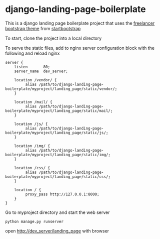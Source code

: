 # django-landing-page-boilerplate

This is a django landing page boilerplate project that uses the [freelancer bootstrap theme](https://startbootstrap.com/template-overviews/freelancer/) from [startbootstrap](https://startbootstrap.com)

To start, clone the project into a local directory

To serve the static files, add to nginx server configuration block with the following and reload nginx
```
server {
    listen       80;
    server_name  dev_server;

    location /vendor/ {
		 alias /path/to/django-landing-page-boilerplate/myproject/landing_page/static/vendor/;
	}

	location /mail/ {
	     alias /path/to/django-landing-page-boilerplate/myproject/landing_page/static/mail/;
	}

	location /js/ {
	     alias /path/to/django-landing-page-boilerplate/myproject/landing_page/static/js/;
	}

	location /img/ {
		 alias /path/to/django-landing-page-boilerplate/myproject/landing_page/static/img/;
	}

	location /css/ {
		 alias /path/to/django-landing-page-boilerplate/myproject/landing_page/static/css/;
	}

	location / {
		 proxy_pass http://127.0.0.1:8000;
	}
}

```

Go to myproject directory and start the web server
```
python manage.py runserver
```

open [http://dev_server/landing_page](http://dev_server/landinge_page) with browser
